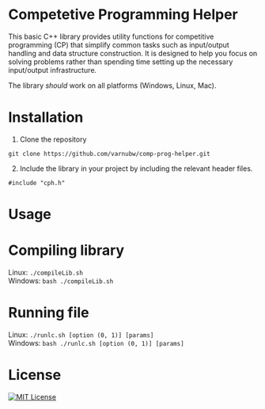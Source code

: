 # Competetive Programming Helper

This basic C++ library provides utility functions for competitive programming (CP) that simplify common tasks such as input/output handling and data structure construction. It is designed to help you focus on solving problems rather than spending time setting up the necessary input/output infrastructure.

The library *should* work on all platforms (Windows, Linux, Mac).

# Installation

1. Clone the repository

`git clone https://github.com/varnubw/comp-prog-helper.git`

2. Include the library in your project by including the relevant header files.

`#include "cph.h"`


# Usage

# Compiling library
Linux: `./compileLib.sh`\
Windows: `bash ./compileLib.sh`

# Running file
Linux: `./runlc.sh [option (0, 1)] [params]`\
Windows: `bash ./runlc.sh [option (0, 1)] [params]`

# License
[![MIT License](https://img.shields.io/badge/license-MIT-blue.svg)](LICENSE)
